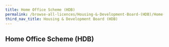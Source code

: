 ```yaml
---
title: Home Office Scheme (HDB)
permalink: /browse-all-licences/Housing-&-Development-Board-(HDB)/Home-Office-Scheme-(HDB)
third_nav_title: Housing & Development Board (HDB)
---
```

## Home Office Scheme (HDB)

